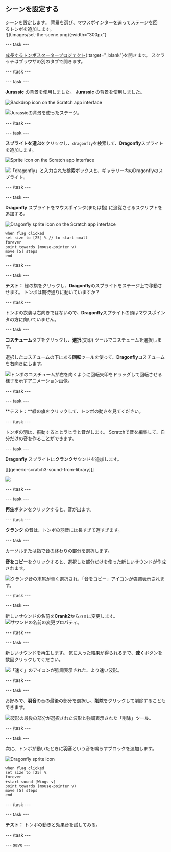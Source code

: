 ## シーンを設定する

<div style="display: flex; flex-wrap: wrap">
<div style="flex-basis: 200px; flex-grow: 1; margin-right: 15px;">
シーンを設定します。 背景を選び、マウスポインターを追ってステージを回るトンボを追加します。
</div>
<div>
![](images/set-the-scene.png){:width="300px"}
</div>
</div>

--- task ---

[成長するトンボスタータープロジェクト](https://scratch.mit.edu/projects/535695413/editor){:target="_blank"}を開きます。 スクラッチはブラウザの別のタブで開きます。

--- /task ---

--- task ---

**Jurassic** の背景を使用しました。 **Jurassic** の背景を使用しました。

![Backdrop icon on the Scratch app interface](images/choose-backdrop-icon.png)

![Jurassicの背景を使ったステージ。](images/Jurassic-backdrop.png)

--- /task ---

--- task ---

**スプライトを選ぶ**をクリックし、`dragonfly`を検索して、**Dragonfly**スプライトを追加します。

![Sprite icon on the Scratch app interface](images/choose-sprite-icon.png)

![「dragonfly」と入力された検索ボックスと、ギャラリー内のDragonflyのスプライト。](images/dragonfly-search.png)

--- /task ---

--- task ---

**Dragonfly** スプライトをマウスポインタ(または指) に追従させるスクリプトを追加する。

![Dragonfly sprite icon on the Scratch app interface](images/dragonfly-icon.png)

```blocks3
when flag clicked
set size to [25] % // to start small
forever
point towards (mouse-pointer v)
move [5] steps
end
```
--- /task ---

--- task ---

**テスト：** 緑の旗をクリックし、**Dragonfly**のスプライトをステージ上で移動させます。 トンボは期待通りに動いていますか？

--- /task ---

トンボの衣装は右向きではないので、**Dragonfly**スプライトの頭はマウスポインタの方に向いていません。

--- task ---

**コスチューム**タブをクリックし、**選択**(矢印) ツールでコスチュームを選択します。

選択したコスチュームの下にある**回転**ツールを使って、**Dragonfly**コスチュームを右向きにします。

![トンボのコスチュームが右を向くように回転矢印をドラッグして回転させる様子を示すアニメーション画像。](images/rotated-costume.gif)

--- /task ---

--- task ---

**テスト：**緑の旗をクリックして、トンボの動きを見てください。

--- /task ---

トンボの羽は、振動するとヒラヒラと音がします。 Scratchで音を編集して、自分だけの音を作ることができます。

--- task ---

**Dragonfly** スプライトに**クランク**サウンドを追加します。

[[[generic-scratch3-sound-from-library]]]

![](images/crank-sound-editor.png)

--- /task ---

--- task ---

**再生**ボタンをクリックすると、音が出ます。

--- /task ---

**クランク** の音は、トンボの羽音には長すぎて遅すぎます。

--- task ---

カーソルまたは指で音の終わりの部分を選択します。

**音をコピー**をクリックすると、選択した部分だけを使った新しいサウンドが作成されます。

![クランク音の末尾が青く選択され、「音をコピー」アイコンが強調表示されます。](images/crank-copy-end.png)

--- /task ---

--- task ---

新しいサウンドの名前を**Crank2**から`羽音`に変更します。 ![サウンドの名前の変更プロパティ。](images/crank-wings-sound.png)

--- /task ---

--- task ---

新しいサウンドを再生します。 気に入った結果が得られるまで、**速く**ボタンを数回クリックしてください。

![「速く」のアイコンが強調表示された、より速い波形。](images/wings-faster.png)

--- /task ---

--- task ---

お好みで、**羽音**の音の最後の部分を選択し、**削除**をクリックして削除することもできます。

![波形の最後の部分が選択された波形と強調表示された「削除」ツール。](images/wings-shorter.png)

--- /task ---

--- task ---

次に、トンボが動いたときに**羽音**という音を鳴らすブロックを追加します。

![Dragonfly sprite icon](images/dragonfly-icon.png)

```blocks3
when flag clicked
set size to [25] %
forever
+start sound [Wings v]
point towards (mouse-pointer v)
move [5] steps
end
```
--- /task ---

--- task ---

**テスト：** トンボの動きと効果音を試してみる。

--- /task ---

--- save ---
